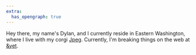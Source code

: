 ```yaml
---
extra:
  has_opengraph: true
---
```


Hey there, my name's Dylan, and I currently reside in Eastern Washington, where I live with my corgi [Jpeg](https://twitter.com/jpegthecorgi). Currently, I'm breaking things on the web at [&yet](https://andyet.com).
